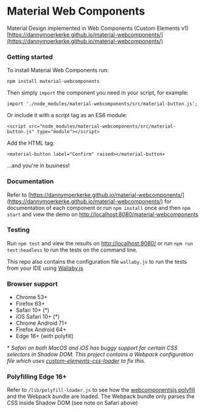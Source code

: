 # Material Web Components
Material Design implemented in Web Components (Custom Elements v1)
[https://dannymoerkerke.github.io/material-webcomponents/](https://dannymoerkerke.github.io/material-webcomponents/)

### Getting started
To install Material Web Components run:

```
npm install material-webcomponents
```

Then simply `import` the component you need in your script, for example:

```
import './node_modules/material-webcomponents/src/material-button.js';
```

Or include it with a script tag as an ES6 module:

```
<script src="node_modules/material-webcomponents/src/material-button.js" type="module"></script>
```

Add the HTML tag:

```
<material-button label="Confirm" raised></material-button>
```

...and you're in business!

### Documentation
Refer to [https://dannymoerkerke.github.io/material-webcomponents/](https://dannymoerkerke.github.io/material-webcomponents/)
 for documentation of each component or run `npm install` once and then
 `npm start` and view the demo on [http://localhost:8080/material-webcomponents](http://localhost:8080/material-webcomponents)

### Testing
Run `npm test` and view the results on [http://localhost:8080/](http://localhost:8080/)
or run `npm run test:headless` to run the tests on the command line.

This repo also contains the configuration file `wallaby.js` to run the
tests from your IDE using [Wallaby.js](https://wallabyjs.com/)

### Browser support
- Chrome 53+
- Firefox 63+
- Safari 10+ (*)
- iOS Safari 10+ (*)
- Chrome Android 71+
- Firefox Android 64+
- Edge 16+ (with polyfill)

\* *Safari on both MacOS and iOS has buggy support for certain CSS
selectors in Shadow DOM. This project contains a Webpack configuration
file which uses [custom-elements-css-loader](https://github.com/DannyMoerkerke/custom-elements-css-loader)
to fix this.*

### Polyfilling Edge 16+
Refer to `/lib/polyfill-loader.js` to see how the [webcomponentsjs polyfill](https://github.com/webcomponents/webcomponentsjs)
and the Webpack bundle are loaded. The Webpack bundle only parses the CSS
inside Shadow DOM (see note on Safari above)




